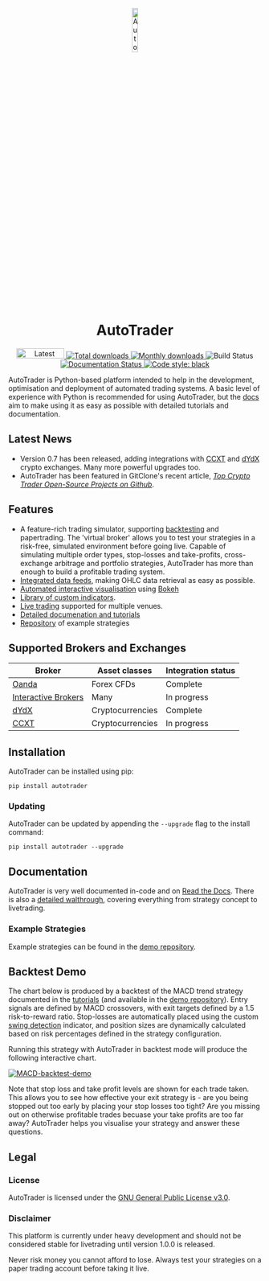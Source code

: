 <p align="center">
  <a href="https://kieran-mackle.github.io/AutoTrader/">
    <img src="https://user-images.githubusercontent.com/60687606/132320916-23445f43-dfdc-4949-9881-e18f622605d2.png" alt="AutoTrader Logo" width="15%" >
  </a>
</p>

<h1 align="center">AutoTrader</h1>

<p align="center">
  <a href="https://pypi.org/project/autotrader">
    <img src="https://img.shields.io/pypi/v/autotrader.svg?color=blue&style=plastic" alt="Latest version" width=95 height=20>
  </a>
  
  <a href="https://pepy.tech/project/autotrader">
    <img src="https://pepy.tech/badge/autotrader" alt="Total downloads" >
  </a>
  
  <a href="https://pepy.tech/project/autotrader">
    <img src="https://pepy.tech/badge/autotrader/month" alt="Monthly downloads" >
  </a>
  
  <a>
    <img src="https://github.com/kieran-mackle/AutoTrader/actions/workflows/tests.yml/badge.svg" alt="Build Status" >
  </a>
  
  <a href='https://autotrader.readthedocs.io/en/latest/?badge=latest'>
    <img src='https://readthedocs.org/projects/autotrader/badge/?version=latest' alt='Documentation Status' />
  </a>
  
  <a href="https://github.com/psf/black">
    <img alt="Code style: black" src="https://img.shields.io/badge/code%20style-black-000000.svg">
  </a>
  
</p>

AutoTrader is Python-based platform intended to help in the development, optimisation and deployment of automated trading systems.
A basic level of experience with Python is recommended for using AutoTrader, but the [docs](https://autotrader.readthedocs.io/en/latest/)
aim to make using it as easy as possible with detailed tutorials and documentation.

## Latest News

- Version 0.7 has been released, adding integrations with [CCXT](https://github.com/ccxt/ccxt) and [dYdX](https://dydx.exchange/) crypto exchanges. Many more powerful upgrades too.
- AutoTrader has been featured in GitClone's recent article, [_Top Crypto Trader Open-Source Projects on Github_](https://gitclone.dev/top-crypto-trader-open-source-projects-on-github/).

## Features

- A feature-rich trading simulator, supporting [backtesting](https://autotrader.readthedocs.io/en/latest/features/backtesting.html) and
  papertrading. The 'virtual broker' allows you to test your strategies in a risk-free, simulated environment before going live. Capable
  of simulating multiple order types, stop-losses and take-profits, cross-exchange arbitrage and portfolio strategies, AutoTrader has
  more than enough to build a profitable trading system.
- [Integrated data feeds](https://kieran-mackle.github.io/AutoTrader/tutorials/price-data), making OHLC data retrieval as easy as possible.
- [Automated interactive visualisation](https://autotrader.readthedocs.io/en/latest/features/visualisation.html) using [Bokeh](https://bokeh.org/)
- [Library of custom indicators](https://autotrader.readthedocs.io/en/latest/indicators.html).
- [Live trading](https://autotrader.readthedocs.io/en/latest/features/live-trading.html) supported for multiple venues.
- [Detailed documenation and tutorials](https://autotrader.readthedocs.io/en/latest/index.html)
- [Repository](https://github.com/kieran-mackle/autotrader-demo) of example strategies

## Supported Brokers and Exchanges

| Broker                                                                | Asset classes    | Integration status |
| --------------------------------------------------------------------- | ---------------- | ------------------ |
| [Oanda](https://www.oanda.com/)                                       | Forex CFDs       | Complete           |
| [Interactive Brokers](https://www.interactivebrokers.com/en/home.php) | Many             | In progress        |
| [dYdX](https://dydx.exchange/)                                        | Cryptocurrencies | Complete           |
| [CCXT](https://github.com/ccxt/ccxt)                                  | Cryptocurrencies | In progress        |

## Installation

AutoTrader can be installed using pip:

```
pip install autotrader
```

### Updating

AutoTrader can be updated by appending the `--upgrade` flag to the install command:

```
pip install autotrader --upgrade
```

## Documentation

AutoTrader is very well documented in-code and on [Read the Docs](https://autotrader.readthedocs.io/en/latest/). There is also a [detailed walthrough](https://autotrader.readthedocs.io/en/latest/tutorials/walkthrough.html), covering everything from strategy concept to livetrading.

### Example Strategies

Example strategies can be found in the [demo repository](https://github.com/kieran-mackle/autotrader-demo).

## Backtest Demo

The chart below is produced by a backtest of the MACD trend strategy documented in the
[tutorials](https://autotrader.readthedocs.io/en/latest/tutorials/building-strategy.html) (and available in the
[demo repository](https://github.com/kieran-mackle/autotrader-demo)). Entry signals are defined by MACD crossovers, with exit targets defined
by a 1.5 risk-to-reward ratio. Stop-losses are automatically placed using the custom
[swing detection](https://autotrader.readthedocs.io/en/latest/indicators.html#swing-detection) indicator, and position sizes are dynamically calculated based
on risk percentages defined in the strategy configuration.

Running this strategy with AutoTrader in backtest mode will produce the following interactive chart.

[![MACD-backtest-demo](https://user-images.githubusercontent.com/60687606/128127659-bf81fdd2-c246-4cd1-b86d-ef624cac50a7.png)](https://autotrader.readthedocs.io/en/latest/tutorials/backtesting.html#interactive-chart)

Note that stop loss and take profit levels are shown for each trade taken. This allows you to see how effective your exit strategy is - are you being stopped out too
early by placing your stop losses too tight? Are you missing out on otherwise profitable trades becuase your take profits are too far away? AutoTrader helps you
visualise your strategy and answer these questions.

## Legal

### License

AutoTrader is licensed under the [GNU General Public License v3.0](https://www.gnu.org/licenses/gpl-3.0.en.html).

### Disclaimer

This platform is currently under heavy development and should not be considered stable for livetrading until version 1.0.0 is released.

Never risk money you cannot afford to lose. Always test your strategies on a paper trading account before taking it live.
